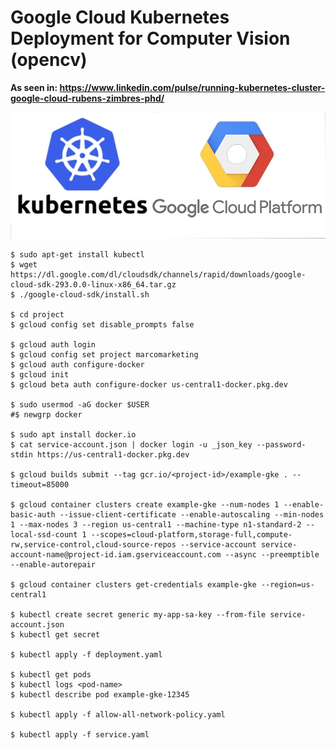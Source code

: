 # Google Cloud Kubernetes Deployment for Computer Vision (opencv)

<b>As seen in: https://www.linkedin.com/pulse/running-kubernetes-cluster-google-cloud-rubens-zimbres-phd/</b>

<img src=https://github.com/RubensZimbres/Repo-2020/blob/master/Google-Cloud-Kubernetes/k8s.png>  

```
$ sudo apt-get install kubectl
$ wget https://dl.google.com/dl/cloudsdk/channels/rapid/downloads/google-cloud-sdk-293.0.0-linux-x86_64.tar.gz
$ ./google-cloud-sdk/install.sh

$ cd project
$ gcloud config set disable_prompts false

$ gcloud auth login
$ gcloud config set project marcomarketing
$ gcloud auth configure-docker
$ gcloud init
$ gcloud beta auth configure-docker us-central1-docker.pkg.dev

$ sudo usermod -aG docker $USER
#$ newgrp docker

$ sudo apt install docker.io
$ cat service-account.json | docker login -u _json_key --password-stdin https://us-central1-docker.pkg.dev

$ gcloud builds submit --tag gcr.io/<project-id>/example-gke . --timeout=85000

$ gcloud container clusters create example-gke --num-nodes 1 --enable-basic-auth --issue-client-certificate --enable-autoscaling --min-nodes 1 --max-nodes 3 --region us-central1 --machine-type n1-standard-2 --local-ssd-count 1 --scopes=cloud-platform,storage-full,compute-rw,service-control,cloud-source-repos --service-account service-account-name@project-id.iam.gserviceaccount.com --async --preemptible --enable-autorepair

$ gcloud container clusters get-credentials example-gke --region=us-central1

$ kubectl create secret generic my-app-sa-key --from-file service-account.json
$ kubectl get secret

$ kubectl apply -f deployment.yaml

$ kubectl get pods
$ kubectl logs <pod-name>
$ kubectl describe pod example-gke-12345

$ kubectl apply -f allow-all-network-policy.yaml

$ kubectl apply -f service.yaml
```
